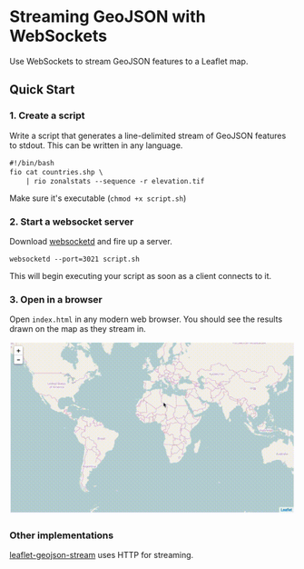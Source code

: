 # Streaming GeoJSON with WebSockets

Use WebSockets to stream GeoJSON features to a Leaflet map.

## Quick Start

### 1. Create a script 

Write a script that generates a line-delimited stream of GeoJSON features
to stdout. This can be written in any language.

    #!/bin/bash
    fio cat countries.shp \
        | rio zonalstats --sequence -r elevation.tif

Make sure it's executable (`chmod +x script.sh`)

### 2. Start a websocket server

Download [websocketd](https://github.com/joewalnes/websocketd) and fire up a server. 

    websocketd --port=3021 script.sh

This will begin executing your script as soon as a client connects to it.

### 3. Open in a browser

Open `index.html` in any modern web browser. You should see the results drawn on the map
as they stream in. 

![demo](demo.gif)


### Other implementations
[leaflet-geojson-stream](https://github.com/tmcw/leaflet-geojson-stream) uses HTTP 
for streaming.


